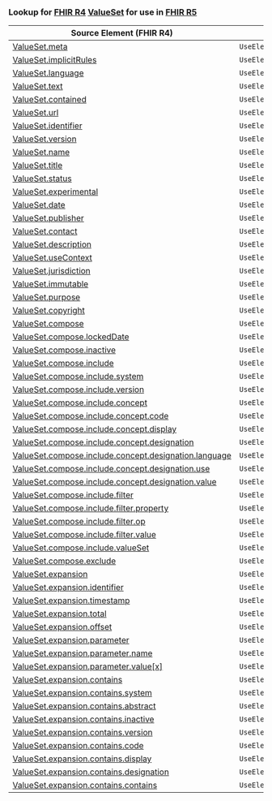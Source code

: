 ### Lookup for [FHIR R4](https://hl7.org/fhir/R4/) [ValueSet](https://hl7.org/fhir/R4/ValueSet.html) for use in [FHIR R5](https://hl7.org/fhir/R5/)

| Source Element (FHIR R4) | Usage | Target |
| -------------- | ----- | ------ |
| [ValueSet.meta](https://hl7.org/fhir/R4/ValueSet.html#resource) | `UseElementSameName` | [ValueSet.meta](https://hl7.org/fhir/R5/ValueSet.html#resource) |
| [ValueSet.implicitRules](https://hl7.org/fhir/R4/ValueSet.html#resource) | `UseElementSameName` | [ValueSet.implicitRules](https://hl7.org/fhir/R5/ValueSet.html#resource) |
| [ValueSet.language](https://hl7.org/fhir/R4/ValueSet.html#resource) | `UseElementSameName` | [ValueSet.language](https://hl7.org/fhir/R5/ValueSet.html#resource) |
| [ValueSet.text](https://hl7.org/fhir/R4/ValueSet.html#resource) | `UseElementSameName` | [ValueSet.text](https://hl7.org/fhir/R5/ValueSet.html#resource) |
| [ValueSet.contained](https://hl7.org/fhir/R4/ValueSet.html#resource) | `UseElementSameName` | [ValueSet.contained](https://hl7.org/fhir/R5/ValueSet.html#resource) |
| [ValueSet.url](https://hl7.org/fhir/R4/ValueSet.html#resource) | `UseElementSameName` | [ValueSet.url](https://hl7.org/fhir/R5/ValueSet.html#resource) |
| [ValueSet.identifier](https://hl7.org/fhir/R4/ValueSet.html#resource) | `UseElementSameName` | [ValueSet.identifier](https://hl7.org/fhir/R5/ValueSet.html#resource) |
| [ValueSet.version](https://hl7.org/fhir/R4/ValueSet.html#resource) | `UseElementSameName` | [ValueSet.version](https://hl7.org/fhir/R5/ValueSet.html#resource) |
| [ValueSet.name](https://hl7.org/fhir/R4/ValueSet.html#resource) | `UseElementSameName` | [ValueSet.name](https://hl7.org/fhir/R5/ValueSet.html#resource) |
| [ValueSet.title](https://hl7.org/fhir/R4/ValueSet.html#resource) | `UseElementSameName` | [ValueSet.title](https://hl7.org/fhir/R5/ValueSet.html#resource) |
| [ValueSet.status](https://hl7.org/fhir/R4/ValueSet.html#resource) | `UseElementSameName` | [ValueSet.status](https://hl7.org/fhir/R5/ValueSet.html#resource) |
| [ValueSet.experimental](https://hl7.org/fhir/R4/ValueSet.html#resource) | `UseElementSameName` | [ValueSet.experimental](https://hl7.org/fhir/R5/ValueSet.html#resource) |
| [ValueSet.date](https://hl7.org/fhir/R4/ValueSet.html#resource) | `UseElementSameName` | [ValueSet.date](https://hl7.org/fhir/R5/ValueSet.html#resource) |
| [ValueSet.publisher](https://hl7.org/fhir/R4/ValueSet.html#resource) | `UseElementSameName` | [ValueSet.publisher](https://hl7.org/fhir/R5/ValueSet.html#resource) |
| [ValueSet.contact](https://hl7.org/fhir/R4/ValueSet.html#resource) | `UseElementSameName` | [ValueSet.contact](https://hl7.org/fhir/R5/ValueSet.html#resource) |
| [ValueSet.description](https://hl7.org/fhir/R4/ValueSet.html#resource) | `UseElementSameName` | [ValueSet.description](https://hl7.org/fhir/R5/ValueSet.html#resource) |
| [ValueSet.useContext](https://hl7.org/fhir/R4/ValueSet.html#resource) | `UseElementSameName` | [ValueSet.useContext](https://hl7.org/fhir/R5/ValueSet.html#resource) |
| [ValueSet.jurisdiction](https://hl7.org/fhir/R4/ValueSet.html#resource) | `UseElementSameName` | [ValueSet.jurisdiction](https://hl7.org/fhir/R5/ValueSet.html#resource) |
| [ValueSet.immutable](https://hl7.org/fhir/R4/ValueSet.html#resource) | `UseElementSameName` | [ValueSet.immutable](https://hl7.org/fhir/R5/ValueSet.html#resource) |
| [ValueSet.purpose](https://hl7.org/fhir/R4/ValueSet.html#resource) | `UseElementSameName` | [ValueSet.purpose](https://hl7.org/fhir/R5/ValueSet.html#resource) |
| [ValueSet.copyright](https://hl7.org/fhir/R4/ValueSet.html#resource) | `UseElementSameName` | [ValueSet.copyright](https://hl7.org/fhir/R5/ValueSet.html#resource) |
| [ValueSet.compose](https://hl7.org/fhir/R4/ValueSet.html#resource) | `UseElementSameName` | [ValueSet.compose](https://hl7.org/fhir/R5/ValueSet.html#resource) |
| [ValueSet.compose.lockedDate](https://hl7.org/fhir/R4/ValueSet.html#resource) | `UseElementSameName` | [ValueSet.compose.lockedDate](https://hl7.org/fhir/R5/ValueSet.html#resource) |
| [ValueSet.compose.inactive](https://hl7.org/fhir/R4/ValueSet.html#resource) | `UseElementSameName` | [ValueSet.compose.inactive](https://hl7.org/fhir/R5/ValueSet.html#resource) |
| [ValueSet.compose.include](https://hl7.org/fhir/R4/ValueSet.html#resource) | `UseElementSameName` | [ValueSet.compose.include](https://hl7.org/fhir/R5/ValueSet.html#resource) |
| [ValueSet.compose.include.system](https://hl7.org/fhir/R4/ValueSet.html#resource) | `UseElementSameName` | [ValueSet.compose.include.system](https://hl7.org/fhir/R5/ValueSet.html#resource) |
| [ValueSet.compose.include.version](https://hl7.org/fhir/R4/ValueSet.html#resource) | `UseElementSameName` | [ValueSet.compose.include.version](https://hl7.org/fhir/R5/ValueSet.html#resource) |
| [ValueSet.compose.include.concept](https://hl7.org/fhir/R4/ValueSet.html#resource) | `UseElementSameName` | [ValueSet.compose.include.concept](https://hl7.org/fhir/R5/ValueSet.html#resource) |
| [ValueSet.compose.include.concept.code](https://hl7.org/fhir/R4/ValueSet.html#resource) | `UseElementSameName` | [ValueSet.compose.include.concept.code](https://hl7.org/fhir/R5/ValueSet.html#resource) |
| [ValueSet.compose.include.concept.display](https://hl7.org/fhir/R4/ValueSet.html#resource) | `UseElementSameName` | [ValueSet.compose.include.concept.display](https://hl7.org/fhir/R5/ValueSet.html#resource) |
| [ValueSet.compose.include.concept.designation](https://hl7.org/fhir/R4/ValueSet.html#resource) | `UseElementSameName` | [ValueSet.compose.include.concept.designation](https://hl7.org/fhir/R5/ValueSet.html#resource) |
| [ValueSet.compose.include.concept.designation.language](https://hl7.org/fhir/R4/ValueSet.html#resource) | `UseElementSameName` | [ValueSet.compose.include.concept.designation.language](https://hl7.org/fhir/R5/ValueSet.html#resource) |
| [ValueSet.compose.include.concept.designation.use](https://hl7.org/fhir/R4/ValueSet.html#resource) | `UseElementSameName` | [ValueSet.compose.include.concept.designation.use](https://hl7.org/fhir/R5/ValueSet.html#resource) |
| [ValueSet.compose.include.concept.designation.value](https://hl7.org/fhir/R4/ValueSet.html#resource) | `UseElementSameName` | [ValueSet.compose.include.concept.designation.value](https://hl7.org/fhir/R5/ValueSet.html#resource) |
| [ValueSet.compose.include.filter](https://hl7.org/fhir/R4/ValueSet.html#resource) | `UseElementSameName` | [ValueSet.compose.include.filter](https://hl7.org/fhir/R5/ValueSet.html#resource) |
| [ValueSet.compose.include.filter.property](https://hl7.org/fhir/R4/ValueSet.html#resource) | `UseElementSameName` | [ValueSet.compose.include.filter.property](https://hl7.org/fhir/R5/ValueSet.html#resource) |
| [ValueSet.compose.include.filter.op](https://hl7.org/fhir/R4/ValueSet.html#resource) | `UseElementSameName` | [ValueSet.compose.include.filter.op](https://hl7.org/fhir/R5/ValueSet.html#resource) |
| [ValueSet.compose.include.filter.value](https://hl7.org/fhir/R4/ValueSet.html#resource) | `UseElementSameName` | [ValueSet.compose.include.filter.value](https://hl7.org/fhir/R5/ValueSet.html#resource) |
| [ValueSet.compose.include.valueSet](https://hl7.org/fhir/R4/ValueSet.html#resource) | `UseElementSameName` | [ValueSet.compose.include.valueSet](https://hl7.org/fhir/R5/ValueSet.html#resource) |
| [ValueSet.compose.exclude](https://hl7.org/fhir/R4/ValueSet.html#resource) | `UseElementSameName` | [ValueSet.compose.exclude](https://hl7.org/fhir/R5/ValueSet.html#resource) |
| [ValueSet.expansion](https://hl7.org/fhir/R4/ValueSet.html#resource) | `UseElementSameName` | [ValueSet.expansion](https://hl7.org/fhir/R5/ValueSet.html#resource) |
| [ValueSet.expansion.identifier](https://hl7.org/fhir/R4/ValueSet.html#resource) | `UseElementSameName` | [ValueSet.expansion.identifier](https://hl7.org/fhir/R5/ValueSet.html#resource) |
| [ValueSet.expansion.timestamp](https://hl7.org/fhir/R4/ValueSet.html#resource) | `UseElementSameName` | [ValueSet.expansion.timestamp](https://hl7.org/fhir/R5/ValueSet.html#resource) |
| [ValueSet.expansion.total](https://hl7.org/fhir/R4/ValueSet.html#resource) | `UseElementSameName` | [ValueSet.expansion.total](https://hl7.org/fhir/R5/ValueSet.html#resource) |
| [ValueSet.expansion.offset](https://hl7.org/fhir/R4/ValueSet.html#resource) | `UseElementSameName` | [ValueSet.expansion.offset](https://hl7.org/fhir/R5/ValueSet.html#resource) |
| [ValueSet.expansion.parameter](https://hl7.org/fhir/R4/ValueSet.html#resource) | `UseElementSameName` | [ValueSet.expansion.parameter](https://hl7.org/fhir/R5/ValueSet.html#resource) |
| [ValueSet.expansion.parameter.name](https://hl7.org/fhir/R4/ValueSet.html#resource) | `UseElementSameName` | [ValueSet.expansion.parameter.name](https://hl7.org/fhir/R5/ValueSet.html#resource) |
| [ValueSet.expansion.parameter.value[x]](https://hl7.org/fhir/R4/ValueSet.html#resource) | `UseElementSameName` | [ValueSet.expansion.parameter.value[x]](https://hl7.org/fhir/R5/ValueSet.html#resource) |
| [ValueSet.expansion.contains](https://hl7.org/fhir/R4/ValueSet.html#resource) | `UseElementSameName` | [ValueSet.expansion.contains](https://hl7.org/fhir/R5/ValueSet.html#resource) |
| [ValueSet.expansion.contains.system](https://hl7.org/fhir/R4/ValueSet.html#resource) | `UseElementSameName` | [ValueSet.expansion.contains.system](https://hl7.org/fhir/R5/ValueSet.html#resource) |
| [ValueSet.expansion.contains.abstract](https://hl7.org/fhir/R4/ValueSet.html#resource) | `UseElementSameName` | [ValueSet.expansion.contains.abstract](https://hl7.org/fhir/R5/ValueSet.html#resource) |
| [ValueSet.expansion.contains.inactive](https://hl7.org/fhir/R4/ValueSet.html#resource) | `UseElementSameName` | [ValueSet.expansion.contains.inactive](https://hl7.org/fhir/R5/ValueSet.html#resource) |
| [ValueSet.expansion.contains.version](https://hl7.org/fhir/R4/ValueSet.html#resource) | `UseElementSameName` | [ValueSet.expansion.contains.version](https://hl7.org/fhir/R5/ValueSet.html#resource) |
| [ValueSet.expansion.contains.code](https://hl7.org/fhir/R4/ValueSet.html#resource) | `UseElementSameName` | [ValueSet.expansion.contains.code](https://hl7.org/fhir/R5/ValueSet.html#resource) |
| [ValueSet.expansion.contains.display](https://hl7.org/fhir/R4/ValueSet.html#resource) | `UseElementSameName` | [ValueSet.expansion.contains.display](https://hl7.org/fhir/R5/ValueSet.html#resource) |
| [ValueSet.expansion.contains.designation](https://hl7.org/fhir/R4/ValueSet.html#resource) | `UseElementSameName` | [ValueSet.expansion.contains.designation](https://hl7.org/fhir/R5/ValueSet.html#resource) |
| [ValueSet.expansion.contains.contains](https://hl7.org/fhir/R4/ValueSet.html#resource) | `UseElementSameName` | [ValueSet.expansion.contains.contains](https://hl7.org/fhir/R5/ValueSet.html#resource) |

